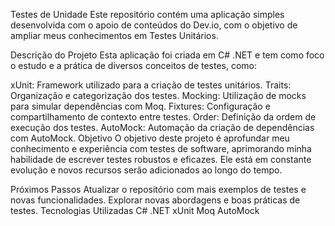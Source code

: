 Testes de Unidade
Este repositório contém uma aplicação simples desenvolvida com o apoio de conteúdos do Dev.io, com o objetivo de ampliar meus conhecimentos em Testes Unitários.

Descrição do Projeto
Esta aplicação foi criada em C# .NET e tem como foco o estudo e a prática de diversos conceitos de testes, como:

xUnit: Framework utilizado para a criação de testes unitários.
Traits: Organização e categorização dos testes.
Mocking: Utilização de mocks para simular dependências com Moq.
Fixtures: Configuração e compartilhamento de contexto entre testes.
Order: Definição da ordem de execução dos testes.
AutoMock: Automação da criação de dependências com AutoMock.
Objetivo
O objetivo deste projeto é aprofundar meu conhecimento e experiência com testes de software, aprimorando minha habilidade de escrever testes robustos e eficazes. Ele está em constante evolução e novos recursos serão adicionados ao longo do tempo.

Próximos Passos
Atualizar o repositório com mais exemplos de testes e novas funcionalidades.
Explorar novas abordagens e boas práticas de testes.
Tecnologias Utilizadas
C# .NET
xUnit
Moq
AutoMock
